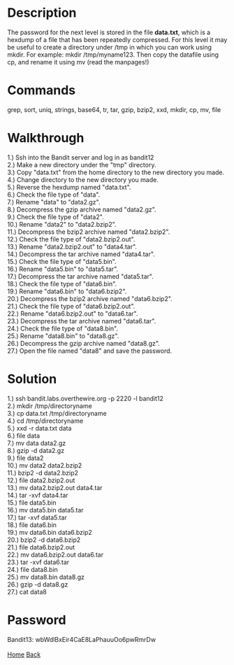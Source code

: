 # Description
The password for the next level is stored in the file **data.txt**, which is a hexdump of a file that has been repeatedly compressed. For this level it may be useful to create a directory under /tmp in which you can work using mkdir. For example: mkdir /tmp/myname123. Then copy the datafile using cp, and rename it using mv (read the manpages!)
# Commands
grep, sort, uniq, strings, base64, tr, tar, gzip, bzip2, xxd, mkdir, cp, mv, file
# Walkthrough
1.) Ssh into the Bandit server and log in as bandit12 <br />
2.) Make a new directory under the "tmp" directory. <br />
3.) Copy "data.txt" from the home directory to the new directory you made. <br />
4.) Change directory to the new directory you made. <br />
5.) Reverse the hexdump named "data.txt". <br />
6.) Check the file type of "data". <br />
7.) Rename "data" to "data2.gz". <br />
8.) Decompress the gzip archive named "data2.gz". <br />
9.) Check the file type of "data2". <br />
10.) Rename "data2" to "data2.bzip2". <br />
11.) Decompress the bzip2 archive named "data2.bzip2". <br />
12.) Check the file type of "data2.bzip2.out". <br />
13.) Rename "data2.bzip2.out" to "data4.tar". <br />
14.) Decompress the tar archive named "data4.tar". <br />
15.) Check the file type of "data5.bin". <br />
16.) Rename "data5.bin" to "data5.tar". <br />
17.) Decompress the tar archive named "data5.tar". <br />
18.) Check the file type of "data6.bin". <br />
19.) Rename "data6.bin" to "data6.bzip2". <br />
20.) Decompress the bzip2 archive named "data6.bzip2". <br />
21.) Check the file type of "data6.bzip2.out". <br />
22.) Rename "data6.bzip2.out" to "data6.tar". <br />
23.) Decompress the tar archive named "data6.tar". <br />
24.) Check the file type of "data8.bin". <br />
25.) Rename "data8.bin" to "data8.gz". <br />
26.) Decompress the gzip archive named "data8.gz". <br />
27.) Open the file named "data8" and save the password.
# Solution
1.) ssh bandit.labs.overthewire.org -p 2220 -l bandit12 <br />
2.) mkdir /tmp/directoryname <br />
3.) cp data.txt /tmp/directoryname <br />
4.) cd /tmp/directoryname <br />
5.) xxd -r data.txt data <br />
6.) file data <br />
7.) mv data data2.gz <br />
8.) gzip -d data2.gz <br />
9.) file data2 <br />
10.) mv data2 data2.bzip2 <br />
11.) bzip2 -d data2.bzip2 <br />
12.) file data2.bzip2.out <br />
13.) mv data2.bzip2.out data4.tar <br />
14.) tar -xvf data4.tar <br />
15.) file data5.bin <br />
16.) mv data5.bin data5.tar <br />
17.) tar -xvf data5.tar <br />
18.) file data6.bin <br />
19.) mv data6.bin data6.bzip2 <br />
20.) bzip2 -d data6.bzip2 <br />
21.) file data6.bzip2.out <br />
22.) mv data6.bzip2.out data6.tar <br />
23.) tar -xvf data6.tar <br />
24.) file data8.bin <br />
25.) mv data8.bin data8.gz <br />
26.) gzip -d data8.gz <br />
27.) cat data8
# Password
Bandit13: wbWdlBxEir4CaE8LaPhauuOo6pwRmrDw <br /> <br />
[Home](https://github.com/Spagoooti/OverTheWire-Bandit/blob/main/README.md) [Back](https://github.com/Spagoooti/OverTheWire-Bandit/blob/main/Bandit%2010%20-%3E%2020/Bandit%2011%20-%3E%2012.md)
